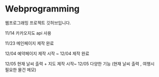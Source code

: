 # Webprogramming
웹프로그래밍 프로젝트 깃허브입니다. 


11/14 카카오지도 api 사용 

11/23 메인페이지 제작 완료

12/04 예약페이지 제작 시작 ~ 12/04 제작 완료 

12/05 현재 날씨 출력 + 지도 제작 시작~ 
12/05 다양한 기능 (현재 날씨 출력 , 여행시 필요한 물건 메모)
